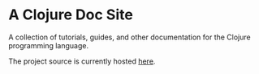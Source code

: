 # A Clojure Doc Site

A collection of tutorials, guides, and other documentation for
the Clojure programming language.

The project source is currently hosted
[here](https://github.com/uvtc/cds).
